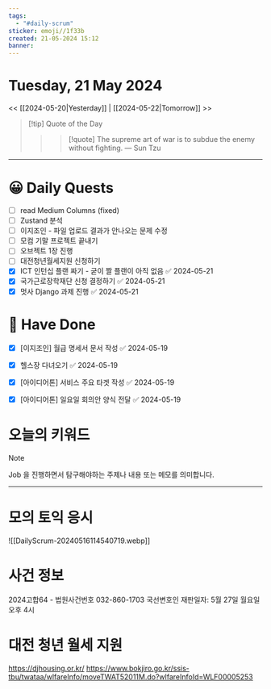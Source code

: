 ```yaml
---
tags:
  - "#daily-scrum"
sticker: emoji//1f33b
created: 21-05-2024 15:12
banner:
---
```

# Tuesday, 21 May 2024
<< [[2024-05-20|Yesterday]] | [[2024-05-22|Tomorrow]] >>

> [!tip] Quote of the Day  
> > > [!quote] The supreme art of war is to subdue the enemy without fighting.
> — Sun Tzu

---

#  😀 Daily Quests
- [ ] read Medium Columns (fixed)
- [ ] Zustand 분석
- [ ] 이지조인 - 파일 업로드 결과가 안나오는 문제 수정
- [ ] 모컴 기말 프로젝트 끝내기
- [ ] 오브젝트 1장 진행
- [ ] 대전청년월세지원 신청하기
- [x] ICT 인턴십 플랜 짜기 - 굳이 짤 플랜이 아직 없음 ✅ 2024-05-21 
- [x] 국가근로장학재단 신청 결정하기 ✅ 2024-05-21
- [x] 멋사 Django 과제 진행 ✅ 2024-05-21

# 🙂 Have Done
- [x] [이지조인] 월급 명세서 문서 작성 ✅ 2024-05-19
- [x] 헬스장 다녀오기 ✅ 2024-05-19
- [x] [아이디어톤]  서비스 주요 타겟 작성 ✅ 2024-05-19
- [x] [아이디어톤] 일요일 회의안 양식 전달 ✅ 2024-05-19


# 오늘의 키워드

> [!NOTE]
> Job 을 진행하면서 탐구해야하는 주제나 내용 또는 메모를 의미합니다.


---

# 모의 토익 응시
![[DailyScrum-20240516114540719.webp]]

# 사건 정보
2024고합64 - 법원사건번호
032-860-1703
국선변호인
재판일자: 5월 27일 월요일 오후 4시


# 대전 청년 월세 지원
https://djhousing.or.kr/
https://www.bokjiro.go.kr/ssis-tbu/twataa/wlfareInfo/moveTWAT52011M.do?wlfareInfoId=WLF00005253